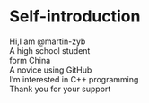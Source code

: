 # Self-introduction  
Hi,I am @martin-zyb  
A high school student  
form China  
A novice using GitHub  
I’m interested in C++ programming  
Thank you for your support  